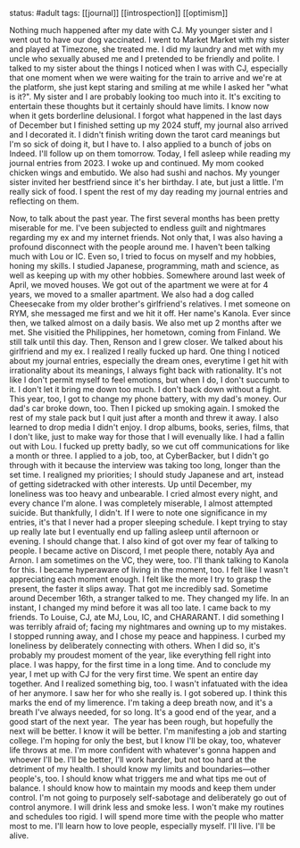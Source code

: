 status: #adult 
tags: [[journal]] [[introspection]] [[optimism]] 

Nothing much happened after my date with CJ. My younger sister and I went out to have our dog vaccinated. I went to Market Market with my sister and played at Timezone, she treated me. I did my laundry and met with my uncle who sexually abused me and I pretended to be friendly and polite. I talked to my sister about the things I noticed when I was with CJ, especially that one moment when we were waiting for the train to arrive and we're at the platform, she just kept staring and smiling at me while I asked her "what is it?". My sister and I are probably looking too much into it. It's exciting to entertain these thoughts but it certainly should have limits. I know now when it gets borderline delusional. I forgot what happened in the last days of December but I finished setting up my 2024 stuff, my journal also arrived and I decorated it. I didn't finish writing down the tarot card meanings but I'm so sick of doing it, but I have to. I also applied to a bunch of jobs on Indeed. I'll follow up on them tomorrow. Today, I fell asleep while reading my journal entries from 2023. I woke up and continued. My mom cooked chicken wings and embutido. We also had sushi and nachos. My younger sister invited her bestfriend since it's her birthday. I ate, but just a little. I'm really sick of food. I spent the rest of my day reading my journal entries and reflecting on them. 

Now, to talk about the past year. The first several months has been pretty miserable for me. I've been subjected to endless guilt and nightmares regarding my ex and my internet friends. Not only that, I was also having a profound disconnect with the people around me. I haven't been talking much with Lou or IC. Even so, I tried to focus on myself and my hobbies, honing my skills. I studied Japanese, programming, math and science, as well as keeping up with my other hobbies. Somewhere around last week of April, we moved houses. We got out of the apartment we were at for 4 years, we moved to a smaller apartment. We also had a dog called Cheesecake from my older brother's girlfriend's relatives. I met someone on RYM, she messaged me first and we hit it off. Her name's Kanola. Ever since then, we talked almost on a daily basis. We also met up 2 months after we met. She visitied the Philippines, her hometown, coming from Finland. We still talk until this day. Then, Renson and I grew closer. We talked about his girlfriend and my ex. I realized I really fucked up hard. One thing I noticed about my journal entries, especially the dream ones, everytime I get hit with irrationality about its meanings, I always fight back with rationality. It's not like I don't permit myself to feel emotions, but when I do, I don't succumb to it. I don't let it bring me down too much. I don't back down without a fight. This year, too, I got to change my phone battery, with my dad's money. Our dad's car broke down, too. Then I picked up smoking again. I smoked the rest of my stale pack but I quit just after a month and threw it away. I also learned to drop media I didn't enjoy. I drop albums, books, series, films, that I don't like, just to make way for those that I will evenually like. I had a fallin out with Lou. I fucked up pretty badly, so we cut off communications for like a month or three. I applied to a job, too, at CyberBacker, but I didn't go through with it because the interview was taking too long, longer than the set time. I realigned my priorities; I should study Japanese and art, instead of getting sidetracked with other interests. Up until December, my loneliness was too heavy and unbearable. I cried almost every night, and every chance I'm alone. I was completely miserable, I almost attempted suicide. But thankfully, I didn't. If I were to note one significance in my entries, it's that I never had a proper sleeping schedule. I kept trying to stay up really late but I eventually end up falling asleep until afternoon or evening. I should change that. I also kind of got over my fear of talking to people. I became active on Discord, I met people there, notably Aya and Arnon. I am sometimes on the VC, they were, too. I'll thank talking to Kanola for this. I became hyperaware of living in the moment, too. I felt like I wasn't appreciating each moment enough. I felt like the more I try to grasp the present, the faster it slips away. That got me incredibly sad. Sometime around December 16th, a stranger talked to me. They changed my life. In an instant, I changed my mind before it was all too late. I came back to my friends. To Louise, CJ, ate MJ, Lou, IC, and CHARARANT. I did something I was terribly afraid of; facing my nightmares and owning up to my mistakes. I stopped running away, and I chose my peace and happiness. I curbed my loneliness by deliberately connecting with others. When I did so, it's probably my proudest moment of the year, like everything fell right into place. I was happy, for the first time in a long time. And to conclude my year, I met up with CJ for the very first time. We spent an entire day together. And I realized something big, too. I wasn't infatuated with the idea of her anymore. I saw her for who she really is. I got sobered up. I think this marks the end of my limerence. I'm taking a deep breath now, and it's a breath I've always needed, for so long. It's a good end of the year, and a good start of the next year.  The year has been rough, but hopefully the next will be better. I know it will be better. I'm manifesting a job and starting college. I'm hoping for only the best, but I know I'll be okay, too, whatever life throws at me. I'm more confident with whatever's gonna happen and whoever I'll be. I'll be better, I'll work harder, but not too hard at the detriment of my health. I should know my limits and boundaries—other people's, too. I should know what triggers me and what tips me out of balance. I should know how to maintain my moods and keep them under control. I'm not going to purposely self-sabotage and deliberately go out of control anymore. I will drink less and smoke less. I won't make my routines and schedules too rigid. I will spend more time with the people who matter most to me. I'll learn how to love people, especially myself. I'll live. I'll be alive.